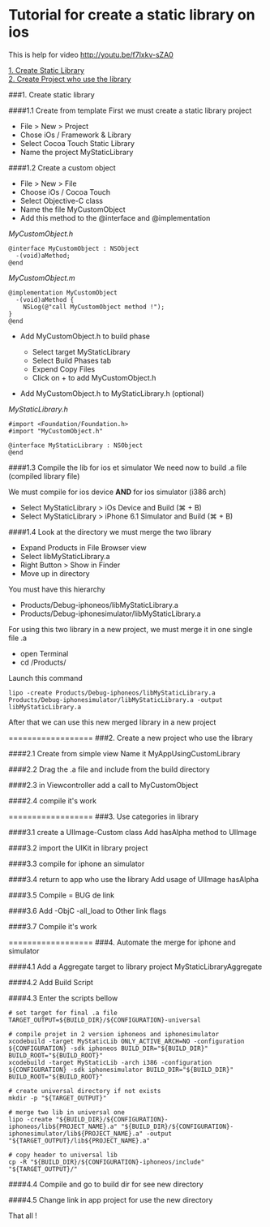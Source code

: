 Tutorial for create a static library on ios
==================


This is help for video http://youtu.be/f7lxkv-sZA0

[1. Create Static Library](https://github.com/rubijn/ios-static-library/blob/master/README.md#1-create-static-library)<br/>
[2. Create Project who use the library](https://github.com/rubijn/ios-static-library/blob/master/README.md#1-create-static-library)


###1. Create static library

####1.1 Create from template 
First we must create a static library project
* File > New > Project
* Chose iOs / Framework & Library
* Select Cocoa Touch Static Library
* Name the project MyStaticLibrary

####1.2 Create a custom object
* File > New > File
* Choose iOs / Cocoa Touch 
* Select Objective-C class 
* Name the file MyCustomObject
* Add this method to the @interface and @implementation

_MyCustomObject.h_

    @interface MyCustomObject : NSObject
      -(void)aMethod;
    @end

_MyCustomObject.m_

    @implementation MyCustomObject
      -(void)aMethod {
        NSLog(@"call MyCustomObject method !");
    }
    @end

* Add MyCustomObject.h to build phase 
  * Select target MyStaticLibrary
  * Select Build Phases tab
  * Expend Copy Files 
  * Click on + to add MyCustomObject.h

* Add MyCustomObject.h to MyStaticLibrary.h (optional) 

_MyStaticLibrary.h_

    #import <Foundation/Foundation.h>
    #import "MyCustomObject.h"

    @interface MyStaticLibrary : NSObject
    @end

####1.3 Compile the lib for ios et simulator
We need now to build .a file (compiled library file)

We must compile for ios device **AND** for ios simulator (i386 arch)
* Select MyStaticLibrary > iOs Device and Build (&#x2318; + B)
* Select MyStaticLibrary > iPhone 6.1 Simulator and Build (&#x2318; + B)

####1.4 Look at the directory we must merge the two library 
* Expand Products in File Browser view 
* Select libMyStaticLibrary.a
* Right Button > Show in Finder 
* Move up in directory

You must have this hierarchy
* Products/Debug-iphoneos/libMyStaticLibrary.a
* Products/Debug-iphonesimulator/libMyStaticLibrary.a

For using this two library in a new project, we must merge it in one single file .a

* open Terminal
* cd <directory of library>/Products/

Launch this command
   
    lipo -create Products/Debug-iphoneos/libMyStaticLibrary.a Products/Debug-iphonesimulator/libMyStaticLibrary.a -output libMyStaticLibrary.a
    
After that we can use this new merged library in a new project     


==================
###2. Create a new project who use the library

####2.1 Create from simple view
Name it MyAppUsingCustomLibrary

####2.2 Drag the .a file and include from the build directory

####2.3 in Viewcontroller add a call to MyCustomObject

####2.4 compile it's work

==================
###3. Use categories in library 

####3.1 create a UIImage-Custom class
Add hasAlpha method to UIImage

####3.2 import the UIKit in library project

####3.3 compile for iphone an simulator 

####3.4 return to app who use the library 
Add usage of UIImage hasAlpha

####3.5 Compile = BUG de link

####3.6 Add -ObjC -all_load to Other link flags 

####3.7 Compile it's work 

==================
###4. Automate the merge for iphone and simulator 

####4.1 Add a Aggregate target to library project MyStaticLibraryAggregate

####4.2 Add Build Script 

####4.3 Enter the scripts bellow

    # set target for final .a file
    TARGET_OUTPUT=${BUILD_DIR}/${CONFIGURATION}-universal

    # compile projet in 2 version iphoneos and iphonesimulator
    xcodebuild -target MyStaticLib ONLY_ACTIVE_ARCH=NO -configuration ${CONFIGURATION} -sdk iphoneos BUILD_DIR="${BUILD_DIR}" BUILD_ROOT="${BUILD_ROOT}"
    xcodebuild -target MyStaticLib -arch i386 -configuration ${CONFIGURATION} -sdk iphonesimulator BUILD_DIR="${BUILD_DIR}" BUILD_ROOT="${BUILD_ROOT}"

    # create universal directory if not exists
    mkdir -p "${TARGET_OUTPUT}"

    # merge two lib in universal one
    lipo -create "${BUILD_DIR}/${CONFIGURATION}-iphoneos/lib${PROJECT_NAME}.a" "${BUILD_DIR}/${CONFIGURATION}-iphonesimulator/lib${PROJECT_NAME}.a" -output "${TARGET_OUTPUT}/lib${PROJECT_NAME}.a"

    # copy header to universal lib
    cp -R "${BUILD_DIR}/${CONFIGURATION}-iphoneos/include" "${TARGET_OUTPUT}/"

####4.4 Compile and go to build dir for see new directory

####4.5 Change link in app project for use the new directory 

That all !


 
